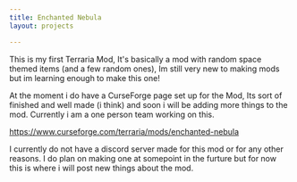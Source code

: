 ```yaml
---
title: Enchanted Nebula
layout: projects

---
```

This is my first Terraria Mod, It's basically a mod with random space themed items (and a few random ones), Im still very new to making mods but im learning enough to make this one!

At the moment i do have a CurseForge page set up for the Mod, Its sort of finished and well made (i think) and soon i will be adding more things to the mod. Currently i am a one person team working on this. 

https://www.curseforge.com/terraria/mods/enchanted-nebula

I currently do not have a discord server made for this mod or for any other reasons. I do plan on making one at somepoint in the furture but for now this is where i will post new things about the mod.
